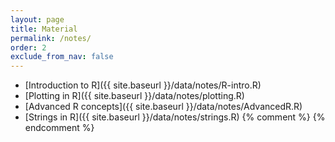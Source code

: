 ```yaml
---
layout: page
title: Material 
permalink: /notes/
order: 2
exclude_from_nav: false
---
```

* [Introduction to R]({{ site.baseurl }}/data/notes/R-intro.R)
* [Plotting in R]({{ site.baseurl }}/data/notes/plotting.R)
* [Advanced R concepts]({{ site.baseurl }}/data/notes/AdvancedR.R)
* [Strings in R]({{ site.baseurl }}/data/notes/strings.R)
{% comment %}
{% endcomment %}
